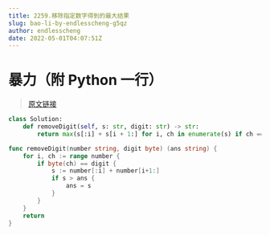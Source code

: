 ```yaml
---
title: 2259.移除指定数字得到的最大结果
slug: bao-li-by-endlesscheng-g5qz
author: endlesscheng
date: 2022-05-01T04:07:51Z
---
```

# 暴力（附 Python 一行）
 
> [原文链接](https://leetcode.cn/problems/remove-digit-from-number-to-maximize-result/solution/bao-li-by-endlesscheng-g5qz)
```python [sol1-Python3]
class Solution:
    def removeDigit(self, s: str, digit: str) -> str:
        return max(s[:i] + s[i + 1:] for i, ch in enumerate(s) if ch == digit)
```

```go [sol1-Go]
func removeDigit(number string, digit byte) (ans string) {
	for i, ch := range number {
		if byte(ch) == digit {
			s := number[:i] + number[i+1:]
			if s > ans {
				ans = s
			}
		}
	}
	return
}
```
